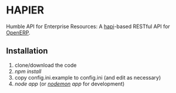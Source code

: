 HAPIER
======
Humble API for Enterprise Resources: A [hapi](http://hapijs.com)-based RESTful API for [OpenERP](http://openerp.com).

Installation
------------
1. clone/download the code
2. _npm install_
3. copy config.ini.example to config.ini (and edit as necessary)
4. _node app_ (or _[nodemon](http://remy.github.io/nodemon/) app_ for development)

